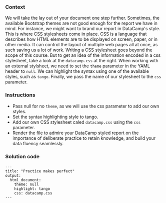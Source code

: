 ### Context

We will take the lay out of your document one step further. Sometimes, the available Bootstrap themes are not good enough for the report we have in mind. For instance, we might want to brand our report in DataCamp's style. This is where CSS stylesheets come in place.
CSS is a language that describes how HTML elements are to be displayed on screen, paper, or in other media. It can control the layout of multiple web pages all at once, as such saving us a lot of work.
Writing a CSS stylesheet goes beyond the scope of this course. But to get an idea of the information encoded in a css stylesheet, take a look at the `datacamp.css` at the right.
When working with an external stylsheet, we need to set the `theme` parameter in the YAML header to `null`. We can highlight the syntax using one of the available styles, such as `tango`. Finally, we pass the name of our stylesheet to the `css` parameter.


### Instructions

- Pass null for no `theme`, as we will use the css parameter to add our own styles.
- Set the syntax highlighting style to tango.
- Add our own CSS stylesheet caled `datacamp.css` using the `css` parameter.
- Render the file to admire your DataCamp styled report on the importance of deliberate practice to retain knowledge, and build your data fluency seamlessly.


### Solution code

```
---
title: "Practice makes perfect"
output:
  html_document:
    theme: null
    highlight: tango
    css: datacamp.css
---
```
